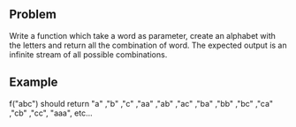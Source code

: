 Problem
-------
Write a function which take a word as parameter, create an alphabet with the letters and return all the combination 
of word.
The expected output is an infinite stream of all possible combinations.

Example
-------
f("abc")
should return "a" ,"b" ,"c" ,"aa" ,"ab" ,"ac" ,"ba" ,"bb" ,"bc" ,"ca" ,"cb" ,"cc", "aaa", etc...
